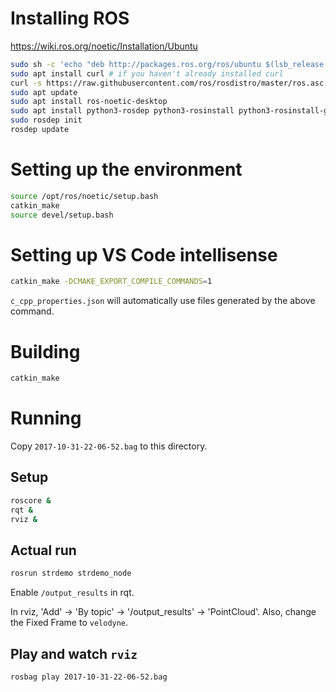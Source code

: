 # Installing ROS

https://wiki.ros.org/noetic/Installation/Ubuntu

```sh
sudo sh -c 'echo "deb http://packages.ros.org/ros/ubuntu $(lsb_release -sc) main" > /etc/apt/sources.list.d/ros-latest.list'
sudo apt install curl # if you haven't already installed curl
curl -s https://raw.githubusercontent.com/ros/rosdistro/master/ros.asc | sudo apt-key add -
sudo apt update
sudo apt install ros-noetic-desktop
sudo apt install python3-rosdep python3-rosinstall python3-rosinstall-generator python3-wstool build-essential
sudo rosdep init
rosdep update
```

# Setting up the environment

```bash
source /opt/ros/noetic/setup.bash
catkin_make
source devel/setup.bash
```

# Setting up VS Code intellisense

```sh
catkin_make -DCMAKE_EXPORT_COMPILE_COMMANDS=1
```

`c_cpp_properties.json` will automatically use files generated by the above command.

# Building

```sh
catkin_make
```

# Running

Copy `2017-10-31-22-06-52.bag` to this directory.

## Setup

```sh
roscore &
rqt &
rviz &
```

## Actual run

```sh
rosrun strdemo strdemo_node
```

Enable `/output_results` in rqt.

In rviz, 'Add' &rarr; 'By topic' &rarr; '/output_results' &rarr; 'PointCloud'.
Also, change the Fixed Frame to `velodyne`.

## Play and watch `rviz`

```sh
rosbag play 2017-10-31-22-06-52.bag
```
